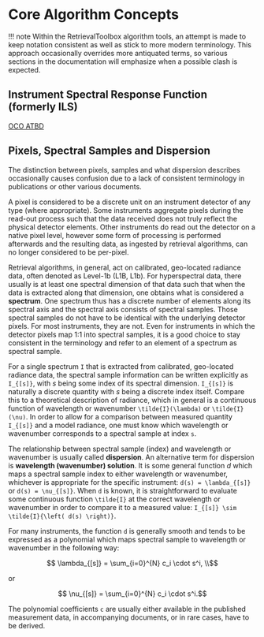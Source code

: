 # Core Algorithm Concepts

!!! note
    Within the RetrievalToolbox algorithm tools, an attempt is made to keep notation consistent as well as stick to more modern terminology. This approach occasionally overrides more antiquated terms, so various sections in the documentation will emphasize when a possible clash is expected.

## Instrument Spectral Response Function (formerly ILS)


[OCO ATBD](https://docs.julialang.org/en/v1/stdlib/Markdown/)

## Pixels, Spectral Samples and Dispersion

The distinction between pixels, samples and what dispersion describes occasionally causes confusion due to a lack of consistent terminology in publications or other various documents.

A pixel is considered to be a discrete unit on an instrument detector of any type (where appropriate). Some instruments aggregate pixels during the read-out process such that the data received does not truly reflect the physical detector elements. Other instruments do read out the detector on a native pixel level, however some form of processing is performed afterwards and the resulting data, as ingested by retrieval algorithms, can no longer considered to be per-pixel.

Retrieval algorithms, in general, act on calibrated, geo-located radiance data, often denoted as Level-1b (L1B, L1b). For hyperspectral data, there usually is at least one spectral dimension of that data such that when the data is extracted along that dimension, one obtains what is considered a **spectrum**. One spectrum thus has a discrete number of elements along its spectral axis and the spectral axis consists of spectral samples. Those spectral samples do not have to be identical with the underlying detector pixels. For most instruments, they are not. Even for instruments in which the detector pixels map 1:1 into spectral samples, it is a good choice to stay consistent in the terminology and refer to an element of a spectrum as spectral sample.

For a single spectrum ``I`` that is extracted from calibrated, geo-located radiance data, the spectral sample information can be written explicitly as ``I_{[s]}``, with $s$ being some index of its spectral dimension. ``I_{[s]}`` is naturally a discrete quantity with $s$ being a discrete index itself. Compare this to a theoretical description of radiance, which in general is a continuous function of wavelength or wavenumber ``\tilde{I}(\lambda)`` or ``\tilde{I}(\nu)``. In order to allow for a comparison between measured quantity ``I_{[s]}`` and a model radiance, one must know which wavelength or wavenumber corresponds to a spectral sample at index ``s``.

The relationship between spectral sample (index) and wavelength or wavenumber is usually called **dispersion**. An alternative term for dispersion is **wavelength (wavenumber) solution**. It is some general function $d$ which maps a spectral sample index to either wavelength or wavenumber, whichever is appropriate for the specific instrument: ``d(s) = \lambda_{[s]}`` or ``d(s) = \nu_{[s]}``. When ``d`` is known, it is straightforward to evaluate some continuous function ``\tilde{I}`` at the correct wavelength or wavenumber in order to compare it to a measured value: ``I_{[s]} \sim \tilde{I}{\left( d(s) \right)}``.

For many instruments, the function ``d`` is generally smooth and tends to be expressed as a polynomial which maps spectral sample to wavelength or wavenumber in the following way:

```math
    \lambda_{[s]} = \sum_{i=0}^{N} c_i \cdot s^i, \\
```

or

```math
    \nu_{[s]} = \sum_{i=0}^{N} c_i \cdot s^i.
```

The polynomial coefficients ``c`` are usually either available in the published measurement data, in accompanying documents, or in rare cases, have to be derived.